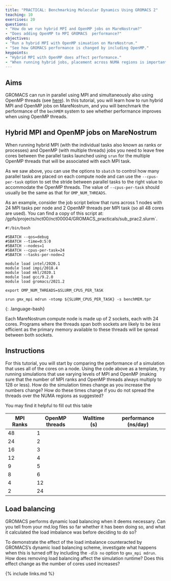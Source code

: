 ```yaml
---
title: "PRACTICAL: Benchmarking Molecular Dynamics Using GROMACS 2"
teaching: 10
exercises: 20
questions:
- "How do we run hybrid MPI and OpenMP jobs on MareNostrum?"
- "Does adding OpenMP to MPI GROMACS  performance?"
objectives:
- "Run a hybrid MPI with OpenMP simuation on MareNostrum."
- "See how GROMACS performance is changed by including OpenMP."
keypoints:
- "Hybrid MPI with OpenMP does affect performance."
- "When running hybrid jobs, placement across NUMA regions is important."
---
```


## Aims

GROMACS can  run  in  parallel using  MPI  and  simultaneously  also  using
OpenMP  threads (see [here](http://manual.gromacs.org/current/user-guide/mdrun-performance.html#multi-level-parallelization-mpi-and-openmp)).
In this tutorial, you will learn how to run hybrid MPI and OpenMP jobs on
MareNostrum, and you will benchmark the performance of the `bechMEM` system to see
whether performance improves when using OpenMP threads.

## Hybrid MPI and OpenMP jobs on MareNostrum

When running hybrid MPI (with the individual tasks also known as ranks or
processes) and OpenMP (with multiple threads) jobs you need to leave free
cores between the parallel tasks launched using `srun` for the multiple
OpenMP threads that will be associated with each MPI task.

As we saw above, you can use the options to `sbatch` to control how many
parallel tasks are placed on each compute node and can use the
`--cpus-per-task` option to set the stride between parallel tasks
to the right value to accommodate the OpenMP threads. The value
of `--cpus-per-task` should usually be the same as that for
`OMP_NUM_THREADS`.

As an example, consider the job script below that runs across 1 nodes with
24 MPI tasks per node and 2 OpenMP threads per MPI task (so all 48 cores
are used). You can find a copy of this script at: 
/gpfs/projects/nct00/nct00004/GROMACS_practicals/sub_prac2.slurm`.

```
#!/bin/bash

#SBATCH --qos=debug
#SBATCH --time=0:5:0
#SBATCH --nodes=1
#SBATCH --cpus-per-task=24
#SBATCH --tasks-per-node=2

module load intel/2020.1
module load impi/2018.4
module load mkl/2020.1
module load gcc/9.2.0
module load gromacs/2021.2

export OMP_NUM_THREADS=$SLURM_CPUS_PER_TASK

srun gmx_mpi mdrun -ntomp ${SLURM_CPUS_PER_TASK} -s benchMEM.tpr

```
{: .language-bash}

Each MareNostrum compute node is made up of 2 sockets, each with 24 cores. 
Programs where the threads span both sockets are likely to be *less* efficient
as the primary memory available to these threads will be spread between both sockets.

## Instructions

For this tutorial, you will start by comparing the performance of a simulation
that uses all of the cores on a node. Using the code above as a template, try
running simulations that use varying levels of MPI and OpenMP (making sure
that the number of MPI ranks and OpenMP threads always multiply to 128 or
less). How do the simulation times change as you increase the numbers change?
How do these times change if you do not spread the threads over the NUMA
regions as suggested?

You may find it helpful to fill out this table

| MPI Ranks | OpenMP threads | Walltime (s) | performance (ns/day) |
|-----------|----------------|--------------|----------------------|
|        48 |              1 | | |
|        24 |              2 | | |
|        16 |              3 | | |
|        12 |              4 | | |
|         9 |              5 | | |
|         8 |              6 | | |
|         4 |             12 | | |
|         2 |             24 | | |

## Load balancing

GROMACS performs dynamic load balancing when it deems necessary. Can you tell
from your md.log files so far whether it has been doing so, and what it
calculated the load imbalance was before deciding to do so?

To demonstrate the effect of the load imbalance counteracted by GROMACS’s
dynamic load balancing scheme, investigate what happens when this is turned
off by including the `-dlb no` option to `gmx_mpi mdrun`. How does removing 
load balancing affect the simulation runtime? Does this effect change as the 
number of cores used increases?

{% include links.md %}
